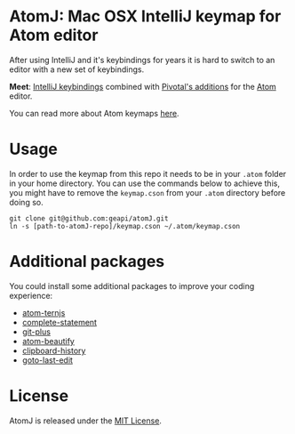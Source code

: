# AtomJ: Mac OSX IntelliJ keymap for Atom editor
After using IntelliJ and it's keybindings for years it is hard to switch to an editor with a new set of keybindings.

**Meet**: [IntelliJ keybindings](https://www.jetbrains.com/idea/docs/IntelliJIDEA_ReferenceCard_Mac.pdf) combined with [Pivotal's additions](https://github.com/Pivotal-Boulder/IDE-Preferences) for the [Atom](https://atom.io/) editor.

You can read more about Atom keymaps [here](https://atom.io/docs/v0.60.0/advanced/keymaps).

# Usage

In order to use the keymap from this repo it needs to be in your `.atom` folder in your home directory.
You can use the commands below to achieve this, you might have to remove the `keymap.cson` from your `.atom` directory before doing so.
```
git clone git@github.com:geapi/atomJ.git
ln -s [path-to-atomJ-repo]/keymap.cson ~/.atom/keymap.cson
```

# Additional packages
You could install some additional packages to improve your coding experience:
  * [atom-ternjs](https://atom.io/packages/atom-ternjs)
  * [complete-statement](https://atom.io/packages/complete-statement)
  * [git-plus](https://github.com/akonwi/git-plus)
  * [atom-beautify](https://atom.io/packages/atom-beautify)
  * [clipboard-history](https://github.com/unDemian/clipboard-history)
  * [goto-last-edit](https://github.com/plrenaudin/goto-last-edit)

# License
AtomJ is released under the [MIT License](http://www.opensource.org/licenses/MIT).
